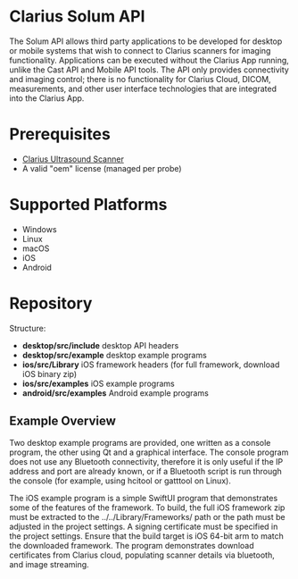 Clarius Solum API
=================

The Solum API allows third party applications to be developed for desktop or mobile systems that wish to connect to Clarius scanners for imaging functionality. Applications can be executed without the Clarius App running, unlike the Cast API and Mobile API tools. The API only provides connectivity and imaging control; there is no functionality for Clarius Cloud, DICOM, measurements, and other user interface technologies that are integrated into the Clarius App.

# Prerequisites

- [Clarius Ultrasound Scanner](https://clarius.com/)
- A valid "oem" license (managed per probe)

# Supported Platforms

- Windows
- Linux
- macOS
- iOS
- Android

# Repository

Structure:
- **desktop/src/include**         desktop API headers
- **desktop/src/example**         desktop example programs
- **ios/src/Library**             iOS framework headers (for full framework, download iOS binary zip)
- **ios/src/examples**            iOS example programs
- **android/src/examples**        Android example programs

## Example Overview

Two desktop example programs are provided, one written as a console program, the other using Qt and a graphical interface. The console program does not use any Bluetooth connectivity, therefore it is only useful if the IP address and port are already known, or if a Bluetooth script is run through the console (for example, using hcitool or gatttool on Linux).

The iOS example program is a simple SwiftUI program that demonstrates some of the features of the framework. To build, the full iOS framework zip must be extracted to the ../../Library/Frameworks/ path or the path must be adjusted in the project settings. A signing certificate must be specified in the project settings. Ensure that the build target is iOS 64-bit arm to match the downloaded framework. The program demonstrates download certificates from Clarius cloud, populating scanner details via bluetooth, and image streaming.
